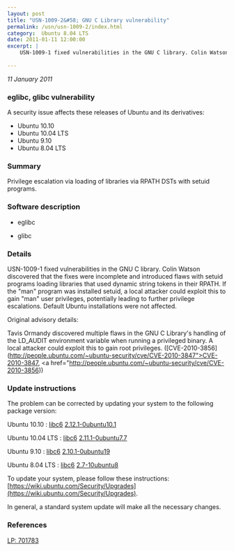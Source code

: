 ```yaml
---
layout: post
title: "USN-1009-2&#58; GNU C Library vulnerability"
permalink: /usn/usn-1009-2/index.html
category:  Ubuntu 8.04 LTS
date: 2011-01-11 12:00:00
excerpt: |
    USN-1009-1 fixed vulnerabilities in the GNU C library. Colin Watson discovered that the fixes were incomplete and introduced flaws with setuid programs loading libraries that used dynamic string tokens in their RPATH. If the &quot;man&quot; program was installed setuid, a local attacker could exploit this to gain &quot;man&quot; user privileges, potentially leading to further privilege escalations. Default Ubuntu installations were not affected.
    
--- 
```

 
 

*11 January 2011*

### eglibc, glibc vulnerability

A security issue affects these releases of Ubuntu and its derivatives:

* Ubuntu 10.10
* Ubuntu 10.04 LTS
* Ubuntu 9.10
* Ubuntu 8.04 LTS

### Summary

Privilege escalation via loading of libraries via RPATH DSTs with setuid programs. 

### Software description

* eglibc 

* glibc 

### Details

USN-1009-1 fixed vulnerabilities in the GNU C library. Colin Watson discovered that the fixes were incomplete and introduced flaws with setuid programs loading libraries that used dynamic string tokens in their RPATH. If the &quot;man&quot; program was installed setuid, a local attacker could exploit this to gain &quot;man&quot; user privileges, potentially leading to further privilege escalations. Default Ubuntu installations were not affected.

Original advisory details:

 Tavis Ormandy discovered multiple flaws in the GNU C Library&#39;s handling of the LD_AUDIT environment variable when running a privileged binary. A local attacker could exploit this to gain root privileges. ([CVE-2010-3856](http://people.ubuntu.com/~ubuntu-security/cve/CVE-2010-3847">CVE-2010-3847</a>, <a href="http://people.ubuntu.com/~ubuntu-security/cve/CVE-2010-3856)) 

### Update instructions

The problem can be corrected by updating your system to the following package version:

Ubuntu 10.10
 : [libc6](https://launchpad.net/ubuntu/+source/eglibc) <span> [2.12.1-0ubuntu10.1](https://launchpad.net/ubuntu/+source/eglibc/2.12.1-0ubuntu10.1) </span> 

Ubuntu 10.04 LTS
 : [libc6](https://launchpad.net/ubuntu/+source/eglibc) <span> [2.11.1-0ubuntu7.7](https://launchpad.net/ubuntu/+source/eglibc/2.11.1-0ubuntu7.7) </span> 

Ubuntu 9.10
 : [libc6](https://launchpad.net/ubuntu/+source/eglibc) <span> [2.10.1-0ubuntu19](https://launchpad.net/ubuntu/+source/eglibc/2.10.1-0ubuntu19) </span> 

Ubuntu 8.04 LTS
 : [libc6](https://launchpad.net/ubuntu/+source/glibc) <span> [2.7-10ubuntu8](https://launchpad.net/ubuntu/+source/glibc/2.7-10ubuntu8) </span> 

To update your system, please follow these instructions: [https://wiki.ubuntu.com/Security/Upgrades](https://wiki.ubuntu.com/Security/Upgrades).

In general, a standard system update will make all the necessary changes. 

### References

 
 [LP: 701783](https://launchpad.net/bugs/701783)
 


